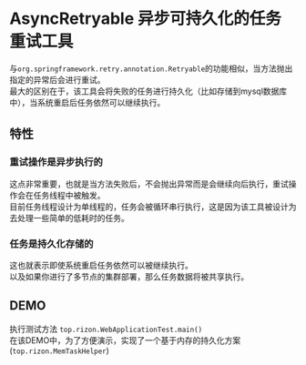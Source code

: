 # AsyncRetryable 异步可持久化的任务重试工具

与`org.springframework.retry.annotation.Retryable`的功能相似，当方法抛出指定的异常后会进行重试。  
最大的区别在于，该工具会将失败的任务进行持久化（比如存储到mysql数据库中），当系统重启后任务依然可以继续执行。
   
## 特性

### 重试操作是异步执行的

这点非常重要，也就是当方法失败后，不会抛出异常而是会继续向后执行，重试操作会在任务线程中被触发。  
目前任务线程设计为单线程的，任务会被循环串行执行，这是因为该工具被设计为去处理一些简单的低耗时的任务。

### 任务是持久化存储的

这也就表示即使系统重启任务依然可以被继续执行。  
以及如果你进行了多节点的集群部署，那么任务数据将被共享执行。

## DEMO

执行测试方法 `top.rizon.WebApplicationTest.main()`  
在该DEMO中，为了方便演示，实现了一个基于内存的持久化方案(`top.rizon.MemTaskHelper`)  